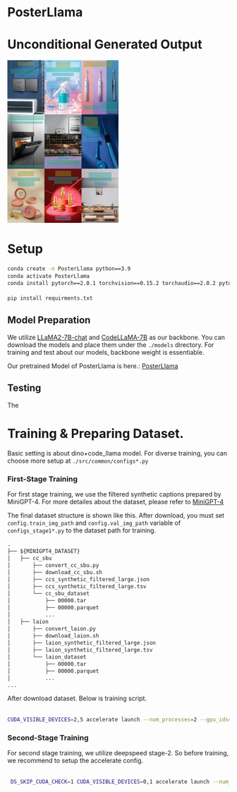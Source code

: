 # PosterLlama

# Unconditional Generated Output
<img src = "asset/generated_samples.png" width="50%" height="50%">


# Setup
```bash
conda create -n PosterLlama python==3.9
conda activate PosterLlama
conda install pytorch==2.0.1 torchvision==0.15.2 torchaudio==2.0.2 pytorch-cuda=11.7 -c pytorch -c nvidia

pip install requirments.txt
```

## Model Preparation
We utilize [LLaMA2-7B-chat](https://huggingface.co/meta-llama/Llama-2-7b-chat-hf) and [CodeLLaMA-7B](https://huggingface.co/codellama/CodeLlama-7b-hf) as our backbone.
You can download the models and place them under the ``./models`` directory.
For training and test about our models, backbone weight is essentiable.


Our pretrained Model of PosterLlama is here.: [PosterLlama](http) 


## Testing
The 


# Training & Preparing Dataset.
Basic setting is about dino+code_llama model.
For diverse training, you can choose more setup at ``./src/common/configs*.py``

### First-Stage Training
For first stage training, we use the filtered synthetic captions prepared by MiniGPT-4. For more detailes about the dataset, please refer to [MiniGPT-4](https://github.com/Vision-CAIR/MiniGPT-4/blob/main/dataset/README_1_STAGE.md)

The final dataset structure is shown like this.
After download, you must set ``config.train_img_path`` and ``config.val_img_path`` variable of ``configs_stage1*.py`` to the dataset path for training. 

```
.
├── ${MINIGPT4_DATASET}
│   ├── cc_sbu
│       ├── convert_cc_sbu.py
│       ├── download_cc_sbu.sh
│       ├── ccs_synthetic_filtered_large.json
│       ├── ccs_synthetic_filtered_large.tsv
│       └── cc_sbu_dataset
│           ├── 00000.tar
│           ├── 00000.parquet
│           ...
│   ├── laion
│       ├── convert_laion.py
│       ├── download_laion.sh
│       ├── laion_synthetic_filtered_large.json
│       ├── laion_synthetic_filtered_large.tsv
│       └── laion_dataset
│           ├── 00000.tar
│           ├── 00000.parquet
│           ...
...   
```
After download dataset. Below is training script.

```bash

CUDA_VISIBLE_DEVICES=2,5 accelerate launch --num_processes=2 --gpu_ids="all" main.py --config src/common/configs_stage1_dino_codellama.py --workdir train_stage1_dino_code_llama

```

### Second-Stage Training
For second stage training, we utilize deepspeed stage-2. So before training, we recommend to setup the accelerate config.
```bash

 DS_SKIP_CUDA_CHECK=1 CUDA_VISIBLE_DEVICES=0,1 accelerate launch --num_processes=2 --gpu_ids='all'  main.py  --config src/common/configs_stage2_dino_code_llama.py --workdir train_stage2_with_augment_dino_codellama

```